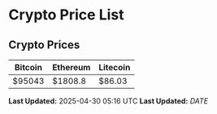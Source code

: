 # Crypto Price List

## Crypto Prices
| Bitcoin | Ethereum | Litecoin |
| ------- | -------- | -------- |
| $95043 | $1808.8 | $86.03 |
**Last Updated:** 2025-04-30 05:16 UTC
**Last Updated:** $DATE$

